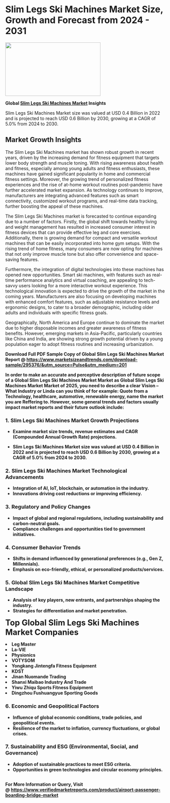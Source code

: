 <H1>Slim Legs Ski Machines Market Size, Growth and Forecast from 2024 - 2031</H1><img class="aligncenter size-medium wp-image-584254" src="https://thirdeyenews.in/wp-content/uploads/2024/09/Global-Market-Research-300x168.jpeg" alt="" width="300" height="168" /><p><strong>Global&nbsp;<a href="https://www.marketsizeandtrends.com/download-sample/295376/&amp;utm_source=Pulse&amp;utm_medium=201">Slim Legs Ski Machines Market</a> Insights</strong></p><p>Slim Legs Ski Machines Market size was valued at USD 0.4 Billion in 2022 and is projected to reach USD 0.6 Billion by 2030, growing at a CAGR of 5.0% from 2024 to 2030.</p><p><h2>Market Growth Insights</h2> <p>The Slim Legs Ski Machines market has shown robust growth in recent years, driven by the increasing demand for fitness equipment that targets lower body strength and muscle toning. With rising awareness about health and fitness, especially among young adults and fitness enthusiasts, these machines have gained significant popularity in home and commercial fitness settings. Moreover, the growing trend of personalized fitness experiences and the rise of at-home workout routines post-pandemic have further accelerated market expansion. As technology continues to improve, manufacturers are integrating advanced features such as smart connectivity, customized workout programs, and real-time data tracking, further boosting the appeal of these machines.</p> <p><strong></strong></p> <p>The Slim Legs Ski Machines market is forecasted to continue expanding due to a number of factors. Firstly, the global shift towards healthy living and weight management has resulted in increased consumer interest in fitness devices that can provide effective leg and core exercises. Additionally, there is growing demand for compact and versatile workout machines that can be easily incorporated into home gym setups. With the rising trend of home fitness, many consumers are now opting for machines that not only improve muscle tone but also offer convenience and space-saving features.</p> <p>Furthermore, the integration of digital technologies into these machines has opened new opportunities. Smart ski machines, with features such as real-time performance analytics and virtual coaching, are appealing to tech-savvy users looking for a more interactive workout experience. This technological innovation is expected to drive the growth of the market in the coming years. Manufacturers are also focusing on developing machines with enhanced comfort features, such as adjustable resistance levels and ergonomic designs, to cater to a broader demographic, including older adults and individuals with specific fitness goals.</p> <p>Geographically, North America and Europe continue to dominate the market due to higher disposable incomes and greater awareness of fitness benefits. However, emerging markets in Asia-Pacific, particularly countries like China and India, are showing strong growth potential driven by a young population eager to adopt fitness routines and increasing urbanization.</p> <p><strong></p><p><span class=""><strong>Download Full PDF Sample Copy of Global Slim Legs Ski Machines Market Report</strong> @ <a href="https://www.marketsizeandtrends.com/download-sample/295376/&amp;utm_source=Pulse&amp;utm_medium=201" target="_blank">https://www.marketsizeandtrends.com/download-sample/295376/&amp;utm_source=Pulse&amp;utm_medium=201</a></span></p><p>In order to make an accurate and perceptive description of future scope of a Global&nbsp;Slim Legs Ski Machines Market Market as Global&nbsp;Slim Legs Ski Machines Market Market of 2025, you need to describe a clear Vision &ndash; What Industry or Linda can you think of for example: Quote from a Technology, healthcare, automotive, renewable energy, name the market you are Reffering to. However, some general trends and factors usually impact market reports and their future outlook include:</p><h3>1.&nbsp;<strong>Slim Legs Ski Machines Market Growth Projections</strong></h3><ul><li>Examine market size trends, revenue estimates and CAGR (Compounded Annual Growth Rate) projections.</li><li><p>Slim Legs Ski Machines Market size was valued at USD 0.4 Billion in 2022 and is projected to reach USD 0.6 Billion by 2030, growing at a CAGR of 5.0% from 2024 to 2030.</p></li></ul><h3>2.&nbsp;<strong>Slim Legs Ski Machines Market Technological Advancements</strong></h3><ul><li>Integration of AI, IoT, blockchain, or automation in the industry.</li><li>Innovations driving cost reductions or improving efficiency.</li></ul><h3>3.&nbsp;<strong>Regulatory and Policy Changes</strong></h3><ul><li>Impact of global and regional regulations, including sustainability and carbon-neutral goals.</li><li>Compliance challenges and opportunities tied to government initiatives.</li></ul><h3>4.&nbsp;<strong>Consumer Behavior Trends</strong></h3><ul><li>Shifts in demand influenced by generational preferences (e.g., Gen Z, Millennials).</li><li>Emphasis on eco-friendly, ethical, or personalized products/services.</li></ul><h3>5.&nbsp;<strong>Global Slim Legs Ski Machines Market Competitive Landscape</strong></h3><ul><li>Analysis of key players, new entrants, and partnerships shaping the industry.</li><li>Strategies for differentiation and market penetration.</li></ul><p data-pm-slice="1 1 []"><span style="color: inherit; font-family: inherit; font-size: 25px;">Top Global Slim Legs Ski Machines Market Companies</span></p><div class="" data-test-id=""><p><li>Leg Master</li><li> La-VIE</li><li> Physionics</li><li> VOTYSOM</li><li> Yongkang Jintengfa Fitness Equipment</li><li> KDST</li><li> Jinan Nuomande Trading</li><li> Shanxi Maibao Industry And Trade</li><li> Yiwu Zhiqu Sports Fitness Equipment</li><li> Dingzhou Fushuangyue Sporting Goods</li></p></div><h3>6.&nbsp;<strong>Economic and Geopolitical Factors</strong></h3><ul><li>Influence of global economic conditions, trade policies, and geopolitical events.</li><li>Resilience of the market to inflation, currency fluctuations, or global crises.</li></ul><h3>7.&nbsp;<strong>Sustainability and ESG (Environmental, Social, and Governance)</strong></h3><ul><li>Adoption of sustainable practices to meet ESG criteria.</li><li>Opportunities in green technologies and circular economy principles.</li></ul><h2><strong style="font-size: 14px;">For More Information or Query, Visit @&nbsp;</strong><a style="background-color: #ffffff; font-size: 14px;" href="https://www.marketsizeandtrends.com/report/slim-legs-ski-machines-market/" target="_blank">https://www.verifiedmarketreports.com/product/airport-passenger-boarding-bridge-market</a></h2>
